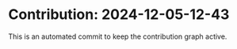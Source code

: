 # Contribution: 2024-12-05-12-43
This is an automated commit to keep the contribution graph active.
